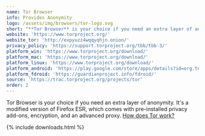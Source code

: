 ```yaml
---
name: Tor Browser
info: Provides Anonymity
logo: /assets/img/browsers/tor-logo.svg
short: "**Tor Browser** is your choice if you need an extra layer of anonymity. It’s a modified version of Firefox ESR, which comes with pre-installed privacy add-ons, encryption, and an advanced proxy. [How does Tor work?](https://write.privacytools.io/my-thoughts-on-security/slicing-onions-part-1-myth-busting-tor)"
website: 'https://www.torproject.org/'
website_tor: 'http://expyuzz4wqqyqhjn.onion/'
privacy_policy: 'https://support.torproject.org/tbb/tbb-3/'
platform_win: 'https://www.torproject.org/download/'
platform_mac: 'https://www.torproject.org/download/'
platform_linux: 'https://www.torproject.org/download/'
platform_android: 'https://play.google.com/store/apps/details?id=org.torproject.torbrowser'
platform_fdroid: 'https://guardianproject.info/fdroid/'
source: 'https://trac.torproject.org/projects/tor'
order: 2
---
```

Tor Browser is your choice if you need an extra layer of anonymity. It's a modified version of Firefox ESR, which comes with pre-installed privacy add-ons, encryption, and an advanced proxy. [How does Tor work?](https://write.privacytools.io/my-thoughts-on-security/slicing-onions-part-1-myth-busting-tor)

{% include downloads.html %}
